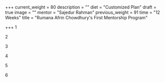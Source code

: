 +++
current_weight = 80
description = ""
diet = "Customized Plan"
draft = true
image = ""
mentor = "Sajedur Rahman"
previous_weight = 91
time = "12 Weeks"
title = "Rumana Afrin Chowdhury's First Mentorship Program"

+++
1

2

3

4

5

6
